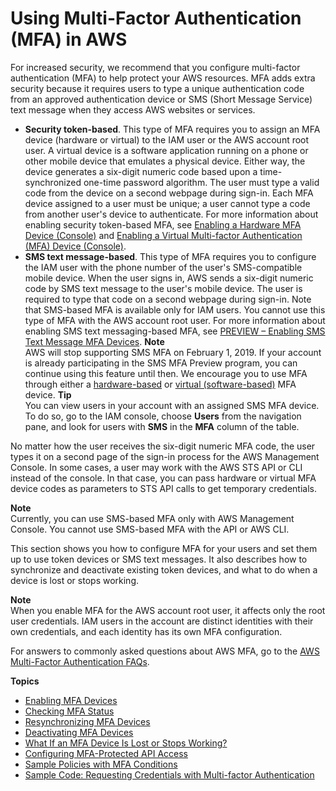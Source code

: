 # Using Multi\-Factor Authentication \(MFA\) in AWS<a name="id_credentials_mfa"></a>

For increased security, we recommend that you configure multi\-factor authentication \(MFA\) to help protect your AWS resources\. MFA adds extra security because it requires users to type a unique authentication code from an approved authentication device or SMS \(Short Message Service\) text message when they access AWS websites or services\. 
+ **Security token\-based**\. This type of MFA requires you to assign an MFA device \(hardware or virtual\) to the IAM user or the AWS account root user\. A virtual device is a software application running on a phone or other mobile device that emulates a physical device\. Either way, the device generates a six\-digit numeric code based upon a time\-synchronized one\-time password algorithm\. The user must type a valid code from the device on a second webpage during sign\-in\. Each MFA device assigned to a user must be unique; a user cannot type a code from another user's device to authenticate\. For more information about enabling security token\-based MFA, see [Enabling a Hardware MFA Device \(Console\)](id_credentials_mfa_enable_physical.md) and [Enabling a Virtual Multi\-factor Authentication \(MFA\) Device \(Console\)](id_credentials_mfa_enable_virtual.md)\.
+ **SMS text message\-based**\. This type of MFA requires you to configure the IAM user with the phone number of the user's SMS\-compatible mobile device\. When the user signs in, AWS sends a six\-digit numeric code by SMS text message to the user's mobile device\. The user is required to type that code on a second webpage during sign\-in\. Note that SMS\-based MFA is available only for IAM users\. You cannot use this type of MFA with the AWS account root user\. For more information about enabling SMS text messaging\-based MFA, see [PREVIEW – Enabling SMS Text Message MFA Devices](id_credentials_mfa_enable_sms.md)\.
**Note**  
AWS will stop supporting SMS MFA on February 1, 2019\. If your account is already participating in the SMS MFA Preview program, you can continue using this feature until then\. We encourage you to use MFA through either a [hardware\-based](id_credentials_mfa_enable_physical.md) or [virtual \(software\-based\)](id_credentials_mfa_enable_virtual.md) MFA device\. 
**Tip**  
You can view users in your account with an assigned SMS MFA device\. To do so, go to the IAM console, choose **Users** from the navigation pane, and look for users with **SMS** in the **MFA** column of the table\.

No matter how the user receives the six\-digit numeric MFA code, the user types it on a second page of the sign\-in process for the AWS Management Console\. In some cases, a user may work with the AWS STS API or CLI instead of the console\. In that case, you can pass hardware or virtual MFA device codes as parameters to STS API calls to get temporary credentials\.

**Note**  
Currently, you can use SMS\-based MFA only with AWS Management Console\. You cannot use SMS\-based MFA with the API or AWS CLI\.

This section shows you how to configure MFA for your users and set them up to use token devices or SMS text messages\. It also describes how to synchronize and deactivate existing token devices, and what to do when a device is lost or stops working\.

**Note**  
When you enable MFA for the AWS account root user, it affects only the root user credentials\. IAM users in the account are distinct identities with their own credentials, and each identity has its own MFA configuration\.

For answers to commonly asked questions about AWS MFA, go to the [AWS Multi\-Factor Authentication FAQs](http://aws.amazon.com/iam/faqs/#MFA_FAQs)\. 

**Topics**
+ [Enabling MFA Devices](id_credentials_mfa_enable.md)
+ [Checking MFA Status](id_credentials_mfa_checking-status.md)
+ [Resynchronizing MFA Devices](id_credentials_mfa_sync.md)
+ [Deactivating MFA Devices](id_credentials_mfa_disable.md)
+ [What If an MFA Device Is Lost or Stops Working?](id_credentials_mfa_lost-or-broken.md)
+ [Configuring MFA\-Protected API Access](id_credentials_mfa_configure-api-require.md)
+ [Sample Policies with MFA Conditions](id_credentials_mfa_sample-policies.md)
+ [Sample Code: Requesting Credentials with Multi\-factor Authentication](id_credentials_mfa_sample-code.md)